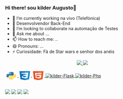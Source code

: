 ### Hi there! sou kilder Augusto👋


- 🔭 I’m currently working  na vivo  (Telefónica)
- 🌱  Desenvolvendor Back-End
- 👯 I’m looking to collaborate  na automação de Testes 
- 💬 Ask me about ... 
- 📫 How to reach me: .. 
- 😄 Pronouns: ...      
- ⚡ Curiosidade: Fã de Star wars e senhor dos anéis

 <div align="center">
   <a href="https://github.com/KilderAugusto">
   <img height="180em" src="https://github-readme-stats.vercel.app/api?username=KilderAugusto&show_icons=true&theme=dracula&include_all_commits=true&count_private=true"/>
  <img height="180em" src="https://github-readme-stats.vercel.app/api/top-langs/?username=KilderAugusto&layout=compact&langs_count=7&theme=dracula"/>
</div>
<div style="display: inline_block"><br>
  <img align="center" alt="kilder-Python" height="30" width="40" src="https://raw.githubusercontent.com/devicons/devicon/master/icons/python/python-original.svg">
  <img align="center" alt="kilder-CSS" height="30" width="40" src="https://raw.githubusercontent.com/devicons/devicon/master/icons/css3/css3-original.svg">
  <img align="center" alt="Kilder-HTML" height="30" width="40" src="https://raw.githubusercontent.com/devicons/devicon/master/icons/html5/html5-original.svg">
  <img align="center" alt="kilder-Flask" height="30" width="40" src="https://cdn.jsdelivr.net/gh/devicons/devicon/icons/flask/flask-original.svg">
  <img align="center" alt="kilder-Php" height="30" width="40" src="https://cdn.jsdelivr.net/gh/devicons/devicon/icons/php/php-original.svg">
   
##
  			
<div> 
  <a href="https://instagram.com/kilder_augusto" target="_blank"><img src="https://img.shields.io/badge/-Instagram-%23E4405F?style=for-the-badge&logo=instagram&logoColor=white" target="_blank"></a>
 <a href="https://discord.gg/" target="_blank"><img src="https://img.shields.io/badge/Discord-7289DA?style=for-the-badge&logo=discord&logoColor=white" target="_blank"></a> 
  <a href = "mailto:kilderaugusto496@gmail.com"><img src="https://img.shields.io/badge/-Gmail-%23333?style=for-the-badge&logo=gmail&logoColor=white" target="_blank"></a>
  <a href="https://www.linkedin.com/in/kilder-augusto-891408208" target="_blank"><img src="https://img.shields.io/badge/-LinkedIn-%230077B5?style=for-the-badge&logo=linkedin&logoColor=white" target="_blank"></a> 
 
 
</div>

   
